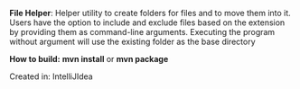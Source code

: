 **File Helper**: Helper utility to create folders for files and to move them into it. Users have the option to include and exclude files based on the extension by providing them as command-line arguments. Executing the program without argument will use the existing folder as the base directory

**How to build:**
**mvn install** or **mvn package**

Created in: IntelliJIdea
